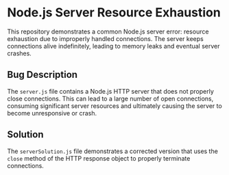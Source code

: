 # Node.js Server Resource Exhaustion

This repository demonstrates a common Node.js server error: resource exhaustion due to improperly handled connections. The server keeps connections alive indefinitely, leading to memory leaks and eventual server crashes.

## Bug Description
The `server.js` file contains a Node.js HTTP server that does not properly close connections. This can lead to a large number of open connections, consuming significant server resources and ultimately causing the server to become unresponsive or crash.

## Solution
The `serverSolution.js` file demonstrates a corrected version that uses the `close` method of the HTTP response object to properly terminate connections.